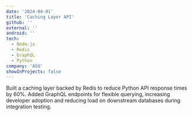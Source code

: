 ```yaml
---
date: '2024-04-01'
title: 'Caching Layer API'
github: ''
external: ''
android: ''
tech:
  - Node.js
  - Redis
  - GraphQL
  - Python
company: 'ASU'
showInProjects: false
---
```


Built a caching layer backed by Redis to reduce Python API response times by 60%. Added GraphQL endpoints for flexible querying, increasing developer adoption and reducing load on downstream databases during integration testing.
